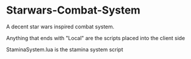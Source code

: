 # Starwars-Combat-System
A decent star wars inspired combat system.

Anything that ends with "Local" are the scripts placed into the client side

StaminaSystem.lua is the stamina system script
